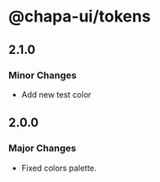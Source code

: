 # @chapa-ui/tokens

## 2.1.0

### Minor Changes

- Add new test color

## 2.0.0

### Major Changes

- Fixed colors palette.
